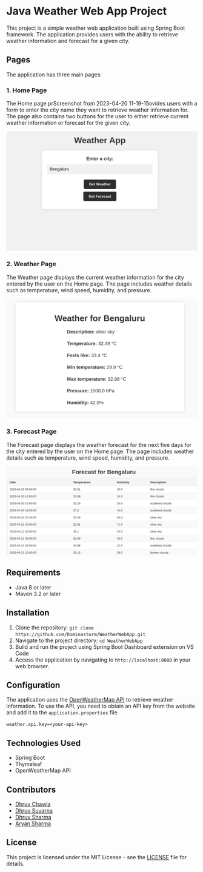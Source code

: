 <div class="min-h-[20px] flex flex-col items-start gap-4 whitespace-pre-wrap">
   <div class="markdown prose w-full break-words dark:prose-invert dark">
      <h1>Java Weather Web App Project</h1>
      <p>This project is a simple weather web application built using Spring Boot framework. The application provides users with the ability to retrieve weather information and forecast for a given city.</p>
      <h2>Pages</h2>
      <p>The application has three main pages:</p>
      <h3>1. Home Page</h3>
      <p>The Home page prScreenshot from 2023-04-20 11-19-15ovides users with a form to enter the city name they want to retrieve weather information for. The page also contains two buttons for the user to either retrieve current weather information or forecast for the given city.</p>
      <p><img src="screenshots/home-page.png" alt="home-page-screenshot"></p>
      <h3>2. Weather Page</h3>
      <p>The Weather page displays the current weather information for the city entered by the user on the Home page. The page includes weather details such as temperature, wind speed, humidity, and pressure.</p>
      <p><img src="screenshots/weather-page.png" alt="weather-page-screenshot"></p>
      <h3>3. Forecast Page</h3>
      <p>The Forecast page displays the weather forecast for the next five days for the city entered by the user on the Home page. The page includes weather details such as temperature, wind speed, humidity, and pressure.</p>
      <p><img src="screenshots/forecast-page.png" alt="forecast-page-screenshot"></p>
      <h2>Requirements</h2>
      <ul>
         <li>Java 8 or later</li>
         <li>Maven 3.2 or later</li>
      </ul>
      <h2>Installation</h2>
      <ol>
         <li>Clone the repository: <code>git clone https://github.com/Dominastorm/WeatherWebApp.git</code></li>
         <li>Navigate to the project directory: <code>cd WeatherWebApp</code></li>
         <li>Build and run the project using Spring Boot Dashboard extension on VS Code</li>
         <li>Access the application by navigating to <code>http://localhost:8080</code> in your web browser.</li>
      </ol>
      <h2>Configuration</h2>
      <p>The application uses the <a href="https://openweathermap.org/" target="_new">OpenWeatherMap API</a> to retrieve weather information. To use the API, you need to obtain an API key from the website and add it to the <code>application.properties</code> file.
      </p>
      <pre><div class="bg-black rounded-md mb-4"><div class="flex items-center relative text-gray-200 bg-gray-800 px-4 py-2 text-xs font-sans justify-between rounded-t-md"></div><div class="p-4 overflow-y-auto"><code class="!whitespace-pre hljs language-vbnet">weather.api.<span class="hljs-keyword">key</span>=&lt;your-api-<span class="hljs-keyword">key</span>&gt;
</code></div></div></pre>
      <h2>Technologies Used</h2>
      <ul>
         <li>Spring Boot</li>
         <li>Thymeleaf</li>
         <li>OpenWeatherMap API</li>
      </ul>
      <h2>Contributors</h2>
      <ul>
         <li><a href="https://github.com/Dominastorm" target="_new">Dhruv Chawla</a></li>
         <li><a href="https://github.com/DhruvSuvarna10" target="_new">Dhruv Suvarna</a></li>
         <li><a href="https://github.com/BlankSharma009" target="_new">Dhruv Sharma</a></li>
         <li><a href="https://github.com/AryanSharma2k2" target="_new">Aryan Sharma</a></li>
      </ul>
      <h2>License</h2>
      <p>This project is licensed under the MIT License - see the <a href="LICENSE" target="_new">LICENSE</a> file for details.</p>
   </div>
</div>